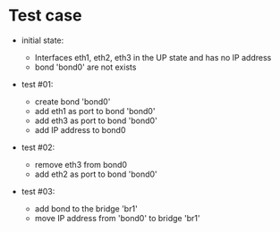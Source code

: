 # Test case

* initial state:
  * Interfaces eth1, eth2, eth3 in the UP state and has no IP address
  * bond 'bond0' are not exists

* test #01:
  * create bond 'bond0'
  * add eth1 as port to bond 'bond0'
  * add eth3 as port to bond 'bond0'
  * add IP address to bond0

* test #02:
  * remove eth3 from bond0
  * add eth2 as port to bond 'bond0'

* test #03:
  * add bond to the bridge 'br1'
  * move IP address from 'bond0' to bridge 'br1'
